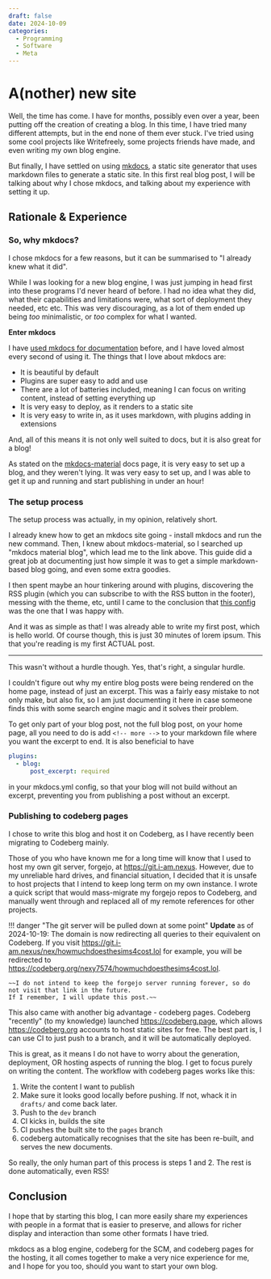 ```yaml
---
draft: false
date: 2024-10-09
categories:
  - Programming
  - Software
  - Meta
---
```


# A(nother) new site

Well, the time has come. I have for months, possibly even over a year, been putting off the creation of creating a blog.
In this time, I have tried many different attempts, but in the end none of them ever stuck.
I've tried using some cool projects like Writefreely, some projects friends have made, and even writing my own blog engine.

But finally, I have settled on using [mkdocs](https://www.mkdocs.org/), a static site generator that uses markdown files to generate a static site.
In this first real blog post, I will be talking about why I chose mkdocs, and talking about my experience with setting it up.

<!-- more -->

## Rationale & Experience

### So, why mkdocs?

I chose mkdocs for a few reasons, but it can be summarised to "I already knew what it did".

While I was looking for a new blog engine, I was just jumping in head first into these programs I'd never heard of before.
I had no idea what they did, what their capabilities and limitations were, what sort of deployment they needed, etc etc.
This was very discouraging, as a lot of them ended up being *too* minimalistic, or *too* complex for what I wanted.

**Enter mkdocs**

I have [used mkdocs for documentation](https://docs.nio-bot.dev) before, and I have loved almost every second of using it.
The things that I love about mkdocs are:

- It is beautiful by default
- Plugins are super easy to add and use
- There are a lot of batteries included, meaning I can focus on writing content, instead of setting everything up
- It is very easy to deploy, as it renders to a static site
- It is very easy to write in, as it uses markdown, with plugins adding in extensions

And, all of this means it is not only well suited to docs, but it is also great for a blog!

As stated on the [mkdocs-material](https://squidfunk.github.io/mkdocs-material/setup/setting-up-a-blog/) docs page, it is very easy to set up a blog,
and they weren't lying. It was very easy to set up, and I was able to get it up and running and start publishing in under an hour!

### The setup process

The setup process was actually, in my opinion, relatively short.

I already knew how to get an mkdocs site going - install mkdocs and run the new command.
Then, I knew about mkdocs-material, so I searched up "mkdocs material blog", which lead me to
the link above. This guide did a great job at documenting just how simple it was to get a simple
markdown-based blog going, and even some extra goodies.

I then spent maybe an hour tinkering around with plugins, discovering the RSS plugin
(which you can subscribe to with the RSS button in the footer), messing with the theme, etc,
until I came to the conclusion that 
[this config](https://codeberg.org/nexy7574/blog/src/branch/dev/mkdocs.yml)
was the one that I was happy with.

And it was as simple as that! I was already able to write my first post, which is
hello world. Of course though, this is just 30 minutes of lorem ipsum. This that you're reading is my
first ACTUAL post.

---

This wasn't without a hurdle though.
Yes, that's right, a singular hurdle.

I couldn't figure out why my entire blog posts were being rendered on the home page, instead of just an
excerpt.
This was a fairly easy mistake to not only make, but also fix, so I am just documenting it here in case
someone finds this with some search engine magic and it solves their problem.

To get only part of your blog post, not the full blog post, on your home page, all you need to do
is add `<!-- more -->` to your markdown file where you want the excerpt to end.
It is also beneficial to have

```yaml
plugins:
  - blog:
      post_excerpt: required
```

in your mkdocs.yml config, so that your blog will not build without an excerpt, preventing you from
publishing a post without an excerpt.

### Publishing to codeberg pages

I chose to write this blog and host it on Codeberg, as I have recently been migrating to Codeberg mainly.

Those of you who have known me for a long time will know that I used to host my own git server,
forgejo, at <https://git.i-am.nexus>. However, due to my unreliable hard drives, and financial situation,
I decided that it is unsafe to host projects that I intend to keep long term on my own instance.
I wrote a quick script that would mass-migrate my forgejo repos to Codeberg, and
manually went through and replaced all of my remote references for other projects.

!!! danger "The git server will be pulled down at some point"
    **Update** as of 2024-10-19: The domain is now redirecting all queries to their equivalent on Codeberg.
    If you visit <https://git.i-am.nexus/nex/howmuchdoesthesims4cost.lol> for example, you will be
    redirected to <https://codeberg.org/nexy7574/howmuchdoesthesims4cost.lol>.

    ~~I do not intend to keep the forgejo server running forever, so do not visit that link in the future.
    If I remember, I will update this post.~~

This also came with another big advantage - codeberg pages.
Codeberg "recently" (to my knowledge) launched <https://codeberg.page>, which allows
<https://codeberg.org> accounts to host static sites for free. The best part is, I can use CI to
just push to a branch, and it will be automatically deployed.

This is great, as it means I do not have to worry about the generation, deployment, OR hosting aspects
of running the blog. I get to focus purely on writing the content.
The workflow with codeberg pages works like this:

1. Write the content I want to publish
2. Make sure it looks good locally before pushing. If not, whack it in `drafts/` and come back later.
3. Push to the `dev` branch
4. CI kicks in, builds the site
5. CI pushes the built site to the `pages` branch
6. codeberg automatically recognises that the site has been re-built, and serves the new documents.

So really, the only human part of this process is steps 1 and 2. The rest is done automatically,
even RSS!

## Conclusion

I hope that by starting this blog, I can more easily share my experiences with people in a format that
is easier to preserve, and allows for richer display and interaction than some other formats I have tried.

mkdocs as a blog engine, codeberg for the SCM, and codeberg pages for the hosting, it all comes together to
make a very nice experience for me, and I hope for you too, should you want to start your own blog.
